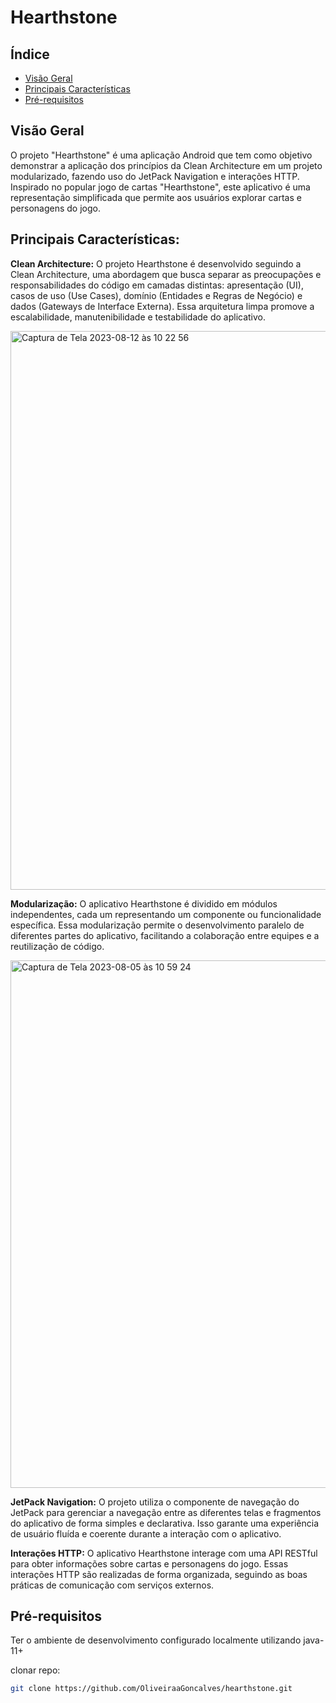 # Hearthstone



## Índice

- [Visão Geral](#visão-geral)
- [Principais Características](#principais-características)
- [Pré-requisitos](#pré-requisitos)

## Visão Geral

O projeto "Hearthstone" é uma aplicação Android que tem como objetivo demonstrar a aplicação dos princípios da Clean Architecture em um projeto modularizado, fazendo uso do JetPack Navigation e interações HTTP. Inspirado no popular jogo de cartas "Hearthstone", este aplicativo é uma representação simplificada que permite aos usuários explorar cartas e personagens do jogo.

## Principais Características:

**Clean Architecture:** O projeto Hearthstone é desenvolvido seguindo a Clean Architecture, uma abordagem que busca separar as preocupações e responsabilidades do código em camadas distintas: apresentação (UI), casos de uso (Use Cases), domínio (Entidades e Regras de Negócio) e dados (Gateways de Interface Externa). Essa arquitetura limpa promove a escalabilidade, manutenibilidade e testabilidade do aplicativo.

<img width="894" alt="Captura de Tela 2023-08-12 às 10 22 56" src="https://github.com/OliveiraaGoncalves/hearthstone/assets/20058035/bfd79052-960e-4178-a24d-7b22bd19e3a2">


**Modularização:** O aplicativo Hearthstone é dividido em módulos independentes, cada um representando um componente ou funcionalidade específica. Essa modularização permite o desenvolvimento paralelo de diferentes partes do aplicativo, facilitando a colaboração entre equipes e a reutilização de código.

<img width="844" alt="Captura de Tela 2023-08-05 às 10 59 24" src="https://github.com/OliveiraaGoncalves/hearthstone/assets/20058035/9597aa95-43ff-4bec-be39-44a95becae9f">

**JetPack Navigation:** O projeto utiliza o componente de navegação do JetPack para gerenciar a navegação entre as diferentes telas e fragmentos do aplicativo de forma simples e declarativa. Isso garante uma experiência de usuário fluída e coerente durante a interação com o aplicativo.

**Interações HTTP:** O aplicativo Hearthstone interage com uma API RESTful para obter informações sobre cartas e personagens do jogo. Essas interações HTTP são realizadas de forma organizada, seguindo as boas práticas de comunicação com serviços externos.

## Pré-requisitos

Ter o ambiente de desenvolvimento configurado localmente utilizando java-11+

clonar repo:

```bash
git clone https://github.com/OliveiraaGoncalves/hearthstone.git
